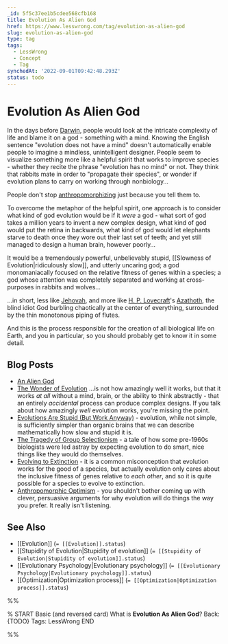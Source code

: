```yaml
---
_id: 5f5c37ee1b5cdee568cfb168
title: Evolution As Alien God
href: https://www.lesswrong.com/tag/evolution-as-alien-god
slug: evolution-as-alien-god
type: tag
tags:
  - LessWrong
  - Concept
  - Tag
synchedAt: '2022-09-01T09:42:48.293Z'
status: todo
---
```


# Evolution As Alien God

In the days before [Darwin](https://en.wikipedia.org/wiki/Charles_Darwin), people would look at the intricate complexity of life and blame it on a god - something with a mind. Knowing the English sentence "evolution does not have a mind" doesn't automatically enable people to imagine a mindless, unintelligent designer. People seem to visualize something more like a helpful spirit that works to improve species - whether they recite the phrase "evolution has no mind" or not. They think that rabbits mate in order to "propagate their species", or wonder if evolution plans to carry on working through nonbiology…

People don't stop [anthropomorphizing](https://wiki.lesswrong.com/wiki/anthropomorphizing) just because you tell them to.

To overcome the metaphor of the helpful spirit, one approach is to consider what kind of god evolution would be if it *were* a god - what sort of god takes a million years to invent a new complex design, what kind of god would put the retina in backwards, what kind of god would let elephants starve to death once they wore out their last set of teeth; and yet still managed to design a human brain, however poorly…

It would be a tremendously powerful, unbelievably stupid, [[Slowness of Evolution|ridiculously slow]], and utterly uncaring god; a god monomaniacally focused on the relative fitness of genes within a species; a god whose attention was completely separated and working at cross-purposes in rabbits and wolves…

…in short, less like [Jehovah](https://en.wikipedia.org/wiki/Jehovah), and more like [H. P. Lovecraft](https://en.wikipedia.org/wiki/H._P._Lovecraft)'s [Azathoth](https://en.wikipedia.org/wiki/Azathoth), the blind idiot God burbling chaotically at the center of everything, surrounded by the thin monotonous piping of flutes.

And this is the process responsible for the creation of all biological life on Earth, and you in particular, so you should probably get to know it in some detail.

## Blog Posts

- [An Alien God](http://lesswrong.com/lw/kr/an_alien_god/)
- [The Wonder of Evolution](http://lesswrong.com/lw/ks/the_wonder_of_evolution/) …is not how amazingly well it works, but that it works *at all* without a mind, brain, or the ability to think abstractly - that an entirely *accidental* process can produce complex designs. If you talk about how amazingly *well* evolution works, you're missing the point.
- [Evolutions Are Stupid (But Work Anyway)](http://lesswrong.com/lw/kt/evolutions_are_stupid_but_work_anyway/) \- evolution, while not simple, is sufficiently simpler than organic brains that we can describe mathematically how slow and stupid it is.
- [The Tragedy of Group Selectionism](http://lesswrong.com/lw/kw/the_tragedy_of_group_selectionism/) \- a tale of how some pre-1960s biologists were led astray by expecting evolution to do smart, nice things like they would do themselves.
- [Evolving to Extinction](http://lesswrong.com/lw/l5/evolving_to_extinction/) \- it is a common misconception that evolution works for the good of a species, but actually evolution only cares about the inclusive fitness of genes relative to *each other*, and so it is quite possible for a species to evolve to extinction.
- [Anthropomorphic Optimism](http://lesswrong.com/lw/st/anthropomorphic_optimism/) \- you shouldn't bother coming up with clever, persuasive arguments for why evolution will do things the way you prefer. It really isn't listening.

## See Also

- [[Evolution]] (`= [[Evolution]].status`)
- [[Stupidity of Evolution|Stupidity of evolution]] (`= [[Stupidity of Evolution|Stupidity of evolution]].status`)
- [[Evolutionary Psychology|Evolutionary psychology]] (`= [[Evolutionary Psychology|Evolutionary psychology]].status`)
- [[Optimization|Optimization process]] (`= [[Optimization|Optimization process]].status`)


%%

% START
Basic (and reversed card)
What is **Evolution As Alien God**?
Back: {TODO}
Tags: LessWrong
END

%%
	
